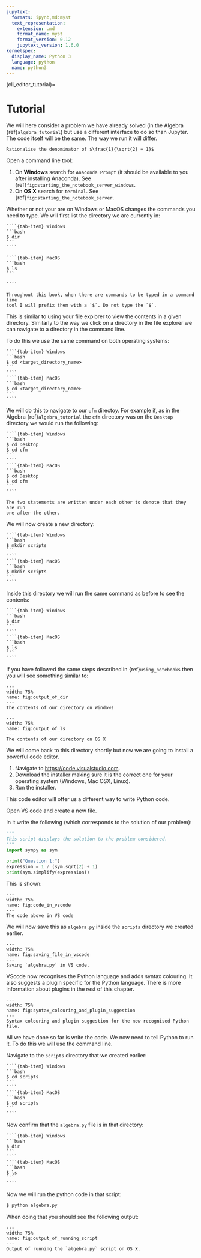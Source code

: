 ```yaml
---
jupytext:
  formats: ipynb,md:myst
  text_representation:
    extension: .md
    format_name: myst
    format_version: 0.12
    jupytext_version: 1.6.0
kernelspec:
  display_name: Python 3
  language: python
  name: python3
---
```


(cli_editor_tutorial)=

# Tutorial

We will here consider a problem we have already solved (in the Algebra
{ref}`algebra_tutorial`) but use a different interface to do so than Jupyter.
The code itself will be the same. The way we run it will differ.

```{admonition} Problem
Rationalise the denominator of $\frac{1}{\sqrt{2} + 1}$
```

Open a command line tool:

1. On **Windows** search for `Anaconda Prompt` (it should be available to you
   after installing Anaconda). See
   {ref}`fig:starting_the_notebook_server_windows`.
2. On **OS X** search for `terminal`. See
   {ref}`fig:starting_the_notebook_server`.

Whether or not your are on Windows or MacOS changes the commands you need to
type. We will first list the directory we are currently in:

`````{tab-set}
````{tab-item} Windows
```bash
$ dir
```
````

````{tab-item} MacOS
```bash
$ ls
```

````
`````

```{tip}
Throughout this book, when there are commands to be typed in a command line
tool I will prefix them with a `$`. Do not type the `$`.
```

This is similar to using your file explorer to view the contents in a given
directory. Similarly to the way we click on a directory in the file explorer we
can navigate to a directory in the command line.

To do this we use the same command on both operating systems:

`````{tab-set}
````{tab-item} Windows
```bash
$ cd <target_directory_name>
```
````
````{tab-item} MacOS
```bash
$ cd <target_directory_name>
```
````
`````

We will do this to navigate to our `cfm` directoy. For example if, as in the
Algebra {ref}`algebra_tutorial` the `cfm` directory was on the `Desktop`
directory we would run the following:

`````{tab-set}
````{tab-item} Windows
```bash
$ cd Desktop
$ cd cfm
```
````
````{tab-item} MacOS
```bash
$ cd Desktop
$ cd cfm
```
````
`````

```{attention}
The two statements are written under each other to denote that they are run
one after the other.
```

We will now create a new directory:

`````{tab-set}
````{tab-item} Windows
```bash
$ mkdir scripts
```
````
````{tab-item} MacOS
```bash
$ mkdir scripts
```
````
`````

Inside this directory we will run the same command as before to see the
contents:

`````{tab-set}
````{tab-item} Windows
```bash
$ dir
```
````
````{tab-item} MacOS
```bash
$ ls
```
````
`````

If you have followed the same steps described in {ref}`using_notebooks` then you
will see something similar to:

```{figure} ./img/output_of_dir/main.png
---
width: 75%
name: fig:output_of_dir
---
The contents of our directory on Windows
```

```{figure} ./img/output_of_ls/main.png
---
width: 75%
name: fig:output_of_ls
---
The contents of our directory on OS X
```

We will come back to this directory shortly but now we are going to install a
powerful code editor.

1. Navigate to <https://code.visualstudio.com>.
2. Download the installer making sure it is the correct one for your operating
   system (Windows, Mac OSX, Linux).
3. Run the installer.

This code editor will offer us a different way to write Python code.

Open VS code and create a new file.

In it write the following (which corresponds to the solution of our problem):

```python
"""
This script displays the solution to the problem considered.
"""
import sympy as sym

print("Question 1:")
expression = 1 / (sym.sqrt(2) + 1)
print(sym.simplify(expression))
```

This is shown:

```{figure} ./img/code_in_vscode/main.png
---
width: 75%
name: fig:code_in_vscode
---
The code above in VS code
```

We will now save this as `algebra.py` inside the `scripts` directory we created
earlier.

```{figure} ./img/saving_file_in_vscode/main.png
---
width: 75%
name: fig:saving_file_in_vscode
---
Saving `algebra.py` in VS code.
```

VScode now recognises the Python language and adds syntax colouring. It also
suggests a plugin specific for the Python language. There is more information
about plugins in the rest of this chapter.

```{figure} ./img/syntax_colouring_and_plugin_suggestion/main.png
---
width: 75%
name: fig:syntax_colouring_and_plugin_suggestion
---
Syntax colouring and plugin suggestion for the now recognised Python file.
```

All we have done so far is write the code. We now need to tell Python to run it.
To do this we will use the command line.

Navigate to the `scripts` directory that we created earlier:


`````{tab-set}
````{tab-item} Windows
```bash
$ cd scripts
```
````
````{tab-item} MacOS
```bash
$ cd scripts
```
````
`````

Now confirm that the `algebra.py` file is in that directory:

`````{tab-set}
````{tab-item} Windows
```bash
$ dir
```
````
````{tab-item} MacOS
```bash
$ ls
```
````
`````

Now we will run the python code in that script:

```bash
$ python algebra.py
```

When doing that you should see the following output:

```{figure} ./img/output_of_running_script/main.png
---
width: 75%
name: fig:output_of_running_script
---
Output of running the `algebra.py` script on OS X.
```
